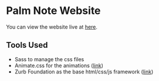 Palm Note Website
==================

You can view the website live at [here](http://palmnote.github.io/).

## Tools Used

- Sass to manage the css files
- Animate.css for the animations ([link](http://daneden.github.io/animate.css/))
- Zurb Foundation as the base html/css/js framework ([link](http://foundation.zurb.com/))
